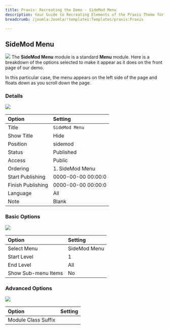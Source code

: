 ```yaml
---
title: Praxis: Recreating the Demo - SideMod Menu
description: Your Guide to Recreating Elements of the Praxis Theme for Joomla
breadcrumb: /joomla:Joomla/!templates:Templates/praxis:Praxis

---
```


SideMod Menu
-----
![][demo]
The **SideMod Menu** module is a standard **Menu** module. Here is a breakdown of the options selected to make it appear as it does on the front page of our demo.

In this particular case, the menu appears on the left side of the page and floats down as you scroll down the page.

### Details
![][demo2]

| Option | Setting |
|:------|:-------|
| Title | `SideMod Menu` |
| Show Title | Hide |
| Position | sidemod |
| Status | Published |
| Access | Public |
| Ordering | 1. SideMod Menu |
| Start Publishing | 0000-00-00 00:00:0 |
| Finish Publishing | 0000-00-00 00:00:0 |
| Language | All |
| Note | Blank |

### Basic Options
![][demo3]

| Option | Setting |
|:------|:-------|
| Select Menu | SideMod Menu |
| Start Level | 1 |
| End Level | All |
| Show Sub-menu Items | No |

### Advanced Options
![][demo4]

| Option | Setting |
|:------|:-------|
| Module Class Suffix |  |

[demo]: assets/demo_3.jpeg
[demo2]: assets/sidemod_1.jpeg
[demo3]: assets/sidemod_2.jpeg
[demo4]: assets/sidemod_3.jpeg